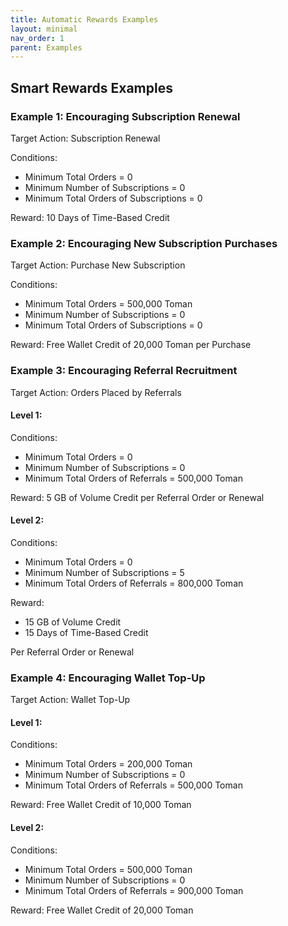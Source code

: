```yaml
---
title: Automatic Rewards Examples
layout: minimal
nav_order: 1
parent: Examples
---
```


<head>
    <meta charset="utf-8">
    <link rel="stylesheet" href="https://b3h1z.github.io/HidyBot-Docs/assets/css/en-style.css">
    <link rel="icon" href="https://b3h1z.github.io/HidyBot-Docs/favicon.ico" type="image/x-icon">
</head>
<div>
<h2>Smart Rewards Examples</h2>
<h3>Example 1: Encouraging Subscription Renewal</h3>
<p>Target Action: Subscription Renewal</p>
<p>Conditions:</p>
<ul>
    <li>Minimum Total Orders = 0</li>
    <li>Minimum Number of Subscriptions = 0</li>
    <li>Minimum Total Orders of Subscriptions = 0</li>
</ul>
<p>Reward: 10 Days of Time-Based Credit</p>
<h3>Example 2: Encouraging New Subscription Purchases</h3>
<p>Target Action: Purchase New Subscription</p>
<p>Conditions:</p>
<ul>
    <li>Minimum Total Orders = 500,000 Toman</li>
    <li>Minimum Number of Subscriptions = 0</li>
    <li>Minimum Total Orders of Subscriptions = 0</li>
</ul>
<p>Reward: Free Wallet Credit of 20,000 Toman per Purchase</p>
<h3>Example 3: Encouraging Referral Recruitment</h3>
<p>Target Action: Orders Placed by Referrals</p>
<h4>Level 1:</h4>
<p>Conditions:</p>
<ul>
    <li>Minimum Total Orders = 0</li>
    <li>Minimum Number of Subscriptions = 0</li>
    <li>Minimum Total Orders of Referrals = 500,000 Toman</li>
</ul>
<p>Reward: 5 GB of Volume Credit per Referral Order or Renewal</p>
<h4>Level 2:</h4>
<p>Conditions:</p>
<ul>
    <li>Minimum Total Orders = 0</li>
    <li>Minimum Number of Subscriptions = 5</li>
    <li>Minimum Total Orders of Referrals = 800,000 Toman</li>
</ul>
<p>Reward:</p>
<ul>
    <li>15 GB of Volume Credit</li>
    <li>15 Days of Time-Based Credit</li>
</ul>
<p>Per Referral Order or Renewal</p>
<h3>Example 4: Encouraging Wallet Top-Up</h3>
<p>Target Action: Wallet Top-Up</p>
<h4>Level 1:</h4>
<p>Conditions:</p>
<ul>
    <li>Minimum Total Orders = 200,000 Toman</li>
    <li>Minimum Number of Subscriptions = 0</li>
    <li>Minimum Total Orders of Referrals = 500,000 Toman</li>
</ul>
<p>Reward: Free Wallet Credit of 10,000 Toman</p>
<h4>Level 2:</h4>
<p>Conditions:</p>
<ul>
    <li>Minimum Total Orders = 500,000 Toman</li>
    <li>Minimum Number of Subscriptions = 0</li>
    <li>Minimum Total Orders of Referrals = 900,000 Toman</li>
</ul>
<p>Reward: Free Wallet Credit of 20,000 Toman</p>
</div>